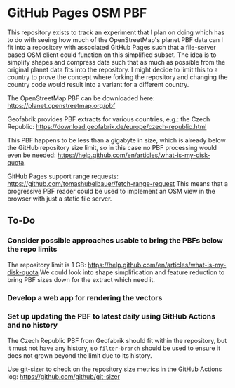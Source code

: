 # GitHub Pages OSM PBF

This repository exists to track an experiment that I plan on doing which has to
do with seeing how much of the OpenStreetMap's planet PBF data can I fit into a
repository with associated GitHub Pages such that a file-server based OSM client
could function on this simplified subset. The idea is to simplify shapes and
compress data such that as much as possible from the original planet data fits
into the repository. I might decide to limit this to a country to prove the
concept where forking the repository and changing the country code would result
into a variant for a different country.

The OpenStreetMap PBF can be downloaded here: https://planet.openstreetmap.org/pbf

Geofabrik provides PBF extracts for various countries, e.g.: the Czech Republic:
https://download.geofabrik.de/europe/czech-republic.html

This PBF happens to be less than a gigabyte in size, which is already below the
GitHub repository size limit, so in this case no PBF processing would even be
needed: https://help.github.com/en/articles/what-is-my-disk-quota.

GitHub Pages support range requests: https://github.com/tomashubelbauer/fetch-range-request
This means that a progressive PBF reader could be used to implement an OSM view
in the browser with just a static file server.

## To-Do

### Consider possible approaches usable to bring the PBFs below the repo limits

The repository limit is 1 GB: https://help.github.com/en/articles/what-is-my-disk-quota
We could look into shape simplification and feature reduction to bring PBF sizes
down for the extract which need it.

### Develop a web app for rendering the vectors

### Set up updating the PBF to latest daily using GitHub Actions and no history

The Czech Republic PBF from Geofabrik should fit within the repository, but it
must not have any history, so `filter-branch` should be used to ensure it does
not grown beyond the limit due to its history.

Use git-sizer to check on the repository size metrics in the GitHub Actions log:
https://github.com/github/git-sizer
